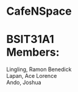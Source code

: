 # CafeNSpace

<h1>
  BSIT31A1<br>
  Members:
</h1>
<p>
  Lingling, Ramon Benedick<br>
  Lapan, Ace Lorence<br>
  Ando, Joshua<br>
</p>
